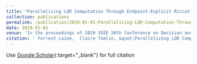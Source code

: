 ```yaml
---
title: "Parallelizing LQR Computation Through Endpoint-Explicit Riccati Recursion"
collection: publications
permalink: /publication/2019-01-01-Parallelizing-LQR-Computation-Through-Endpoint-Explicit-Riccati-Recursion
date: 2019-01-01
venue: 'In the proceedings of 2019 IEEE 58th Conference on Decision and Control (CDC)'
citation: ' Forrest Laine,  Claire Tomlin, &quot;Parallelizing LQR Computation Through Endpoint-Explicit Riccati Recursion.&quot; In the proceedings of 2019 IEEE 58th Conference on Decision and Control (CDC), 2019.'
---
```

Use [Google Scholar](https://scholar.google.com/scholar?q=Parallelizing+LQR+Computation+Through+Endpoint+Explicit+Riccati+Recursion){:target="_blank"} for full citation